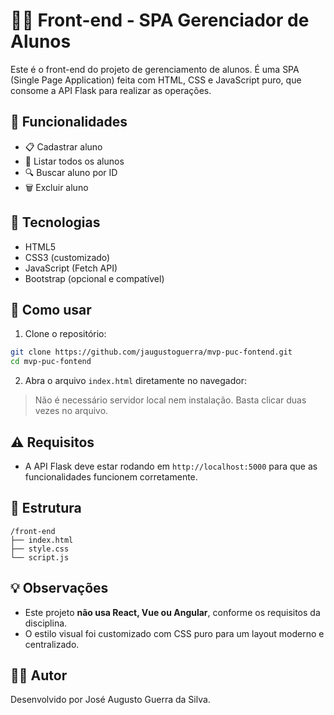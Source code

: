 # 🧑‍🏫 Front-end - SPA Gerenciador de Alunos

Este é o front-end do projeto de gerenciamento de alunos. É uma SPA (Single Page Application) feita com HTML, CSS e JavaScript puro, que consome a API Flask para realizar as operações.

## 🎯 Funcionalidades

- 📋 Cadastrar aluno
- 📄 Listar todos os alunos
- 🔍 Buscar aluno por ID
- 🗑️ Excluir aluno

## 🧠 Tecnologias

- HTML5
- CSS3 (customizado)
- JavaScript (Fetch API)
- Bootstrap (opcional e compatível)

## 🚀 Como usar

1. Clone o repositório:
```bash
git clone https://github.com/jaugustoguerra/mvp-puc-fontend.git
cd mvp-puc-fontend
```

2. Abra o arquivo `index.html` diretamente no navegador:
> Não é necessário servidor local nem instalação. Basta clicar duas vezes no arquivo.

## ⚠️ Requisitos

- A API Flask deve estar rodando em `http://localhost:5000` para que as funcionalidades funcionem corretamente.

## 📂 Estrutura

```
/front-end
├── index.html
├── style.css
└── script.js
```

## 💡 Observações

- Este projeto **não usa React, Vue ou Angular**, conforme os requisitos da disciplina.
- O estilo visual foi customizado com CSS puro para um layout moderno e centralizado.

## 👨‍💻 Autor

Desenvolvido por José Augusto Guerra da Silva.
